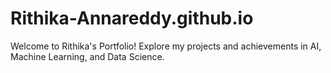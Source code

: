 # Rithika-Annareddy.github.io
Welcome to Rithika's Portfolio! Explore my projects and achievements in AI, Machine Learning, and Data Science.
